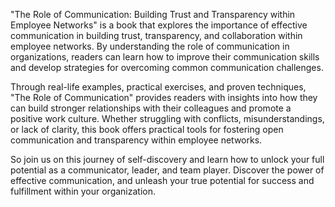 "The Role of Communication: Building Trust and Transparency within Employee Networks" is a book that explores the importance of effective communication in building trust, transparency, and collaboration within employee networks. By understanding the role of communication in organizations, readers can learn how to improve their communication skills and develop strategies for overcoming common communication challenges.

Through real-life examples, practical exercises, and proven techniques, "The Role of Communication" provides readers with insights into how they can build stronger relationships with their colleagues and promote a positive work culture. Whether struggling with conflicts, misunderstandings, or lack of clarity, this book offers practical tools for fostering open communication and transparency within employee networks.

So join us on this journey of self-discovery and learn how to unlock your full potential as a communicator, leader, and team player. Discover the power of effective communication, and unleash your true potential for success and fulfillment within your organization.
